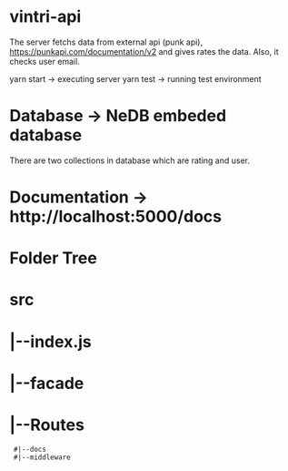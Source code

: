 # vintri-api

The server fetchs data from external api (punk api), https://punkapi.com/documentation/v2 and gives rates the data. 
Also, it checks user email. 

yarn start -> executing server
yarn test -> running test environment

# Database -> NeDB embeded database
There are two collections in database which are rating and user.

# Documentation -> http://localhost:5000/docs

# Folder Tree
# src
 # |--index.js
 # |--facade
 # |--Routes
     #|--docs
     #|--middleware

